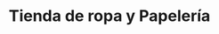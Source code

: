 ---
title: "Tienda de ropa y Papelería"
url: /tepic/tienda-de-ropa-y-papeleria/
shop: Schreibwaren
---
